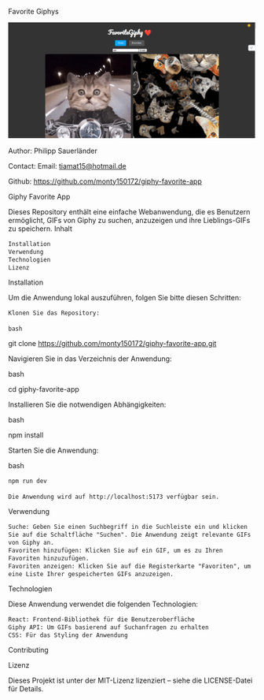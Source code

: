 Favorite Giphys

![alt text](image.png)

Author: Philipp Sauerländer

Contact: Email: tiamat15@hotmail.de

Github: https://github.com/monty150172/giphy-favorite-app

Giphy Favorite App

Dieses Repository enthält eine einfache Webanwendung, die es Benutzern ermöglicht, GIFs von Giphy zu suchen, anzuzeigen und ihre Lieblings-GIFs zu speichern.
Inhalt

    Installation
    Verwendung
    Technologien
    Lizenz

Installation

Um die Anwendung lokal auszuführen, folgen Sie bitte diesen Schritten:

    Klonen Sie das Repository:

    bash

git clone https://github.com/monty150172/giphy-favorite-app.git

Navigieren Sie in das Verzeichnis der Anwendung:

bash

cd giphy-favorite-app

Installieren Sie die notwendigen Abhängigkeiten:

bash

npm install

Starten Sie die Anwendung:

bash

    npm run dev

    Die Anwendung wird auf http://localhost:5173 verfügbar sein.

Verwendung

    Suche: Geben Sie einen Suchbegriff in die Suchleiste ein und klicken Sie auf die Schaltfläche "Suchen". Die Anwendung zeigt relevante GIFs von Giphy an.
    Favoriten hinzufügen: Klicken Sie auf ein GIF, um es zu Ihren Favoriten hinzuzufügen.
    Favoriten anzeigen: Klicken Sie auf die Registerkarte "Favoriten", um eine Liste Ihrer gespeicherten GIFs anzuzeigen.

Technologien

Diese Anwendung verwendet die folgenden Technologien:

    React: Frontend-Bibliothek für die Benutzeroberfläche
    Giphy API: Um GIFs basierend auf Suchanfragen zu erhalten
    CSS: Für das Styling der Anwendung

Contributing

Lizenz

Dieses Projekt ist unter der MIT-Lizenz lizenziert – siehe die LICENSE-Datei für Details.
